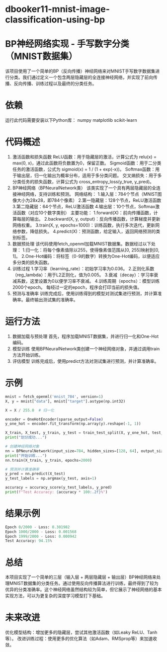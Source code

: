 # dbooker11-mnist-image-classification-using-bp
# BP神经网络实现 - 手写数字分类（MNIST数据集）
该项目使用了一个简单的BP（反向传播）神经网络来对MNIST手写数字数据集进行分类。我们通过定义一个包含两层隐藏层的全连接神经网络，并实现了前向传播、反向传播、训练过程以及最终的分类任务。

# 依赖
运行此代码需要安装以下Python库：
numpy
matplotlib
scikit-learn

# 代码概述
1. 激活函数和损失函数
ReLU函数：用于隐藏层的激活，计算公式为 relu(x) = max(0, x)，通过此函数将负数置为0，保留正数。
Sigmoid函数：用于二分类任务的激活函数，公式为 sigmoid(x) = 1 / (1 + exp(-x))。
Softmax函数：用于输出层，归一化输出为概率分布，适用于多分类问题。
交叉熵损失：用于多分类任务的损失函数，计算公式为 cross_entropy_loss(y_true, y_pred)。
2. BP神经网络（BPNeuralNetwork类）
该类实现了一个具有两层隐藏层的全连接神经网络，支持训练和预测。
网络结构：
1.输入层：784个节点（MNIST图像大小为28x28，即784个像素）
2.第一隐藏层：128个节点，ReLU激活函数
3.第二隐藏层：64个节点，ReLU激活函数
4.输出层：10个节点，Softmax激活函数（对应10个数字类别）
主要功能：
1.forward(X)：前向传播函数，计算每层的输出。
2.backward(X, y, output)：反向传播函数，计算梯度并更新网络权重。
3.train(X, y, epochs=1000)：训练函数，执行多次迭代，更新网络参数，降低损失。
4.predict(X)：预测函数，给定输入，返回网络预测的类别标签。
3. 数据预处理
该代码使用fetch_openml加载MNIST数据集。数据经过以下处理：
1.归一化：将每个像素值除以255，使得像素值范围从[0, 255]映射到[0, 1]。
2.One-Hot编码：将标签（0-9的数字）转换为One-Hot编码，以便适应多分类的损失函数。
4. 训练过程
1.学习率（learning_rate）：初始学习率为0.036。
2.正则化系数（reg_lambda）：用于L2正则化，值为0.005。
3.衰减（decay）：学习率衰减系数，这里设置为0以便学习率不衰减。
4.训练周期（epochs）：模型训练2000个epoch。
每经过一定的epoch，程序会打印当前的损失值。
5. 预测与准确率
训练完成后，使用训练得到的模型对测试集进行预测，并计算准确率。最终输出测试集的准确率。
# 运行方法
1. 数据加载与预处理
首先，程序加载MNIST数据集，并进行归一化和One-Hot编码。
2. 模型训练
使用BPNeuralNetwork类创建一个神经网络对象，并通过调用train方法开始训练。
3. 评估模型
训练完成后，使用predict方法对测试集进行预测，并计算准确率。
# 示例
```python
mnist = fetch_openml('mnist_784', version=1)
X, y = mnist["data"], mnist["target"].astype(np.int32)

X = X / 255.0  # 归一化

encoder = OneHotEncoder(sparse_output=False)
y_one_hot = encoder.fit_transform(np.array(y).reshape(-1, 1))

X_train, X_test, y_train, y_test = train_test_split(X, y_one_hot, test_size=0.2, random_state=42)
print("划分成功...")

# 创建神经网络对象
nn = BPNeuralNetwork(input_size=784, hidden_sizes=[128, 64], output_size=10, learning_rate=0.036, decay=0, reg_lambda=0.005)
print("开始训练...")
nn.train(X_train, y_train, epochs=2000)

# 预测并计算准确率
y_pred = nn.predict(X_test)
y_test_labels = np.argmax(y_test, axis=1)

accuracy = accuracy_score(y_test_labels, y_pred)
print(f"Test Accuracy: {accuracy * 100:.2f}%")
```
# 结果示例
```python
Epoch 0/2000 - Loss: 0.301982
Epoch 1000/2000 - Loss: 0.001568
Epoch 1999/2000 - Loss: 0.000942
Test Accuracy: 94.15%
```
# 总结
本项目实现了一个简单的三层（输入层 + 两层隐藏层 + 输出层）BP神经网络来处理MNIST数据集的分类任务。通过使用反向传播算法进行训练，最终得到了较为优异的分类准确率。这个神经网络虽然结构较为简单，但它展示了神经网络的基本实现方法，可以为更复杂的深度学习模型打下基础。
# 未来改进
优化模型结构：增加更多的隐藏层，尝试其他激活函数（如Leaky ReLU、Tanh等）。
改进训练过程：使用更多的优化算法（如Adam、RMSprop等）来加速收敛。

